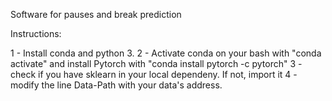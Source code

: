 Software for pauses and break prediction 

Instructions:

1 - Install conda and python 3.
2 - Activate conda on your bash with "conda activate" and install Pytorch with "conda install pytorch -c pytorch" 
3 - check if you have sklearn in your local dependeny. If not, import it
4 - modify the line Data-Path with your data's address.